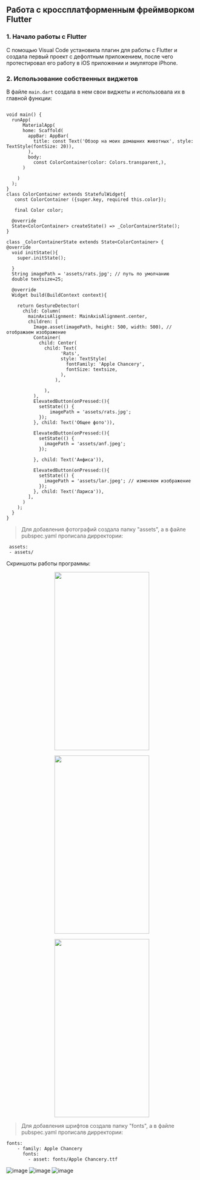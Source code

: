 ## Работа с кроссплатформенным фреймворком Flutter
### 1. Начало работы с Flutter
С помощью Visual Code установила плагин для работы с Flutter и создала первый проект с дефолтным приложением, после чего протестировал его работу в iOS приложении и эмуляторе iPhone.

### 2. Использование собственных виджетов
В файле `main.dart` создала в нем свои виджеты и использовала их в главной функции:

```import 'package:flutter/material.dart';

void main() {
  runApp(
      MaterialApp( 
      home: Scaffold(
        appBar: AppBar(
          title: const Text('Обзор на моих домашних животных', style: TextStyle(fontSize: 20)),
        ),
        body: 
          const ColorContainer(color: Colors.transparent,),
      )
      
    )
  );
}
class ColorContainer extends StatefulWidget{
   const ColorContainer ({super.key, required this.color});
  
   final Color color;

  @override
  State<ColorContainer> createState() => _ColorContainerState();
}

class _ColorContainerState extends State<ColorContainer> {
@override
  void initState(){
    super.initState();
    
  }
  String imagePath = 'assets/rats.jpg'; // путь по умолчанию
  double textsize=25;

  @override
  Widget build(BuildContext context){

    return GestureDetector(
      child: Column(
        mainAxisAlignment: MainAxisAlignment.center,
        children: [
          Image.asset(imagePath, height: 500, width: 500), // отображаем изображение
          Container(
            child: Center(
              child: Text(
                    'Rats',
                    style: TextStyle(
                      fontFamily: 'Apple Chancery', 
                      fontSize: textsize,
                    ),
                  ),

              ),
          ),
          ElevatedButton(onPressed:(){
            setState(() {
                imagePath = 'assets/rats.jpg';
            });
          }, child: Text('Общее фото')),
         
          ElevatedButton(onPressed:(){
            setState(() {
              imagePath = 'assets/anf.jpeg';
            });

          }, child: Text('Анфиса')),
          
          ElevatedButton(onPressed:(){
            setState(() {
              imagePath = 'assets/lar.jpeg'; // изменяем изображение
            });
          }, child: Text('Лариса')),
        ],
      )
    );
  }
}
```

> Для добавления фотографий создала папку "assets", а в файле pubspec.yaml прописала дирректории:

 ``` uses-material-design: true
  assets:
  - assets/
```
Скриншоты работы программы:
  <p align="center">
	  <img width="250" height="470" src="https://github.com/user-attachments/assets/fa941e26-65b2-48a7-9285-6652e3a0f664">
	</p>
 <p align="center">
	  <img width="250" height="470" src="https://github.com/user-attachments/assets/8e16346f-0429-4d17-aa8a-7387efc0d185">
	</p>
 <p align="center">
	  <img width="250" height="470" src="https://github.com/user-attachments/assets/a0942e2f-8aad-4e79-8cdf-6922dae83991">
	</p>
    
> Для добавления шрифтов создалв папку "fonts", а в файле pubspec.yaml прописалв дирректории:

```
fonts:
    - family: Apple Chancery
      fonts:
        - asset: fonts/Apple Chancery.ttf
```


![image](https://github.com/user-attachments/assets/77becf75-da1b-4c92-90f2-efb0a0c49e82)
![image](https://github.com/user-attachments/assets/b671f41d-13e4-443f-9a04-528b13072608)
![image](https://github.com/user-attachments/assets/4baf949c-db0b-4b73-97a2-2defe241f29f)







